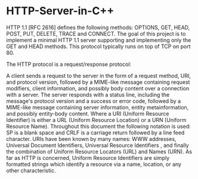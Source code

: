 # HTTP-Server-in-C++
HTTP 1.1 [RFC 2616] defines the following methods: OPTIONS, GET, HEAD, POST, PUT, DELETE, TRACE and CONNECT. The goal of this project is to implement a minimal HTTP 1.1 server supporting and implementing only the GET and HEAD methods. This protocol typically runs on top of TCP on port 80.

The HTTP protocol is a request/response protocol:

A client sends a request to the server in the form of a request method, URI, and protocol version, followed by a MIME-like message containing request modifiers, client information, and possibly body content over a connection with a server.
The server responds with a status line, including the message's protocol version and a success or error code, followed by a MIME-like message containing server information, entity metainformation, and possibly entity-body content.
Where a URI (Uniform Resource Identifier) is either a URL (Uniform Resource Location) or a URN (Uniform Resource Name). Throughout this document the following notation is used: SP is a blank space and CRLF is a carriage return followed by a line feed character. URIs have been known by many names: WWW addresses, Universal Document Identifiers, Universal Resource Identifiers , and finally the combination of Uniform Resource Locators (URL) and Names (URN). As far as HTTP is concerned, Uniform Resource Identifiers are simply formatted strings which identify a resource via a name, location, or any other characteristic.

